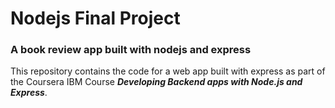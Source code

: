# Nodejs Final Project
### A book review app built with nodejs and express

This repository contains the code for a web app built with express as part of the Coursera IBM Course ***Developing Backend apps with Node.js and Express***. 

